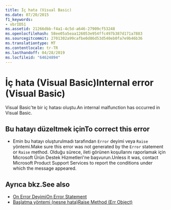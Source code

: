 ```yaml
---
title: İç hata (Visual Basic)
ms.date: 07/20/2015
f1_keywords:
- vbrID51
ms.assetid: 21266dbb-f4a1-4c5d-a646-27909cf53248
ms.openlocfilehash: 58ee05a5eaa126053e954ffc497b387d171a7883
ms.sourcegitcommit: 2701302a99cafbe0d86d53d540eb0fa7e9b46b36
ms.translationtype: MT
ms.contentlocale: tr-TR
ms.lasthandoff: 04/28/2019
ms.locfileid: "64624894"
---
```

# <a name="internal-error-visual-basic"></a><span data-ttu-id="33570-102">İç hata (Visual Basic)</span><span class="sxs-lookup"><span data-stu-id="33570-102">Internal error (Visual Basic)</span></span>
<span data-ttu-id="33570-103">Visual Basic'te bir iç hatası oluştu.</span><span class="sxs-lookup"><span data-stu-id="33570-103">An internal malfunction has occurred in Visual Basic.</span></span>  
  
## <a name="to-correct-this-error"></a><span data-ttu-id="33570-104">Bu hatayı düzeltmek için</span><span class="sxs-lookup"><span data-stu-id="33570-104">To correct this error</span></span>  
  
- <span data-ttu-id="33570-105">Emin bu hatayı oluşturulmadı tarafından `Error` deyimi veya `Raise` yöntemi.</span><span class="sxs-lookup"><span data-stu-id="33570-105">Make sure this error was not generated by the `Error` statement or `Raise` method.</span></span> <span data-ttu-id="33570-106">Olduğu sürece, ileti görünen koşullarını raporlamak için Microsoft Ürün Destek Hizmetleri'ne başvurun.</span><span class="sxs-lookup"><span data-stu-id="33570-106">Unless it was, contact Microsoft Product Support Services to report the conditions under which the message appeared.</span></span>  
  
## <a name="see-also"></a><span data-ttu-id="33570-107">Ayrıca bkz.</span><span class="sxs-lookup"><span data-stu-id="33570-107">See also</span></span>

- [<span data-ttu-id="33570-108">On Error Deyimi</span><span class="sxs-lookup"><span data-stu-id="33570-108">On Error Statement</span></span>](../../visual-basic/language-reference/statements/on-error-statement.md)
- [<span data-ttu-id="33570-109">Başlatma yöntemi (nesne hata)</span><span class="sxs-lookup"><span data-stu-id="33570-109">Raise Method (Err Object)</span></span>](xref:Microsoft.VisualBasic.ErrObject.Raise%2A)
